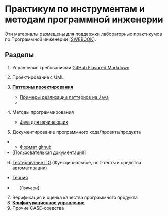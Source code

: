 # Практикум по инструментам и методам программной инженерии

Эти материалы размещены для поддержки лабораторных практикумов по Программной инженерии [[SWEBOOK]](https://github.com/ligurio/swebok-2004-in-russian).

## Разделы

 1. Управление требованиями [GitHub Flavored Markdown](https://guides.github.com/features/mastering-markdown/).
 2. Проектирование с UML 
 3. [**Паттерны проектирования**](https://sites.google.com/view/study-pattern/%D0%B3%D0%BB%D0%B0%D0%B2%D0%BD%D0%B0%D1%8F/%D0%B7%D0%B0%D0%B4%D0%B0%D1%87%D0%B8)
    - [Примеры реализации паттернов на Java](https://java-design-patterns.com/patterns/) 
    - 
 4. Методы программирования
    - [Java для начинающих](https://github.com/wapmorgan/java_for_beginners_book)
    
 5. Документирование программного кода/проекта/продукта
 - -  [Формат github](https://docs.github.com/en/github/writing-on-github/basic-writing-and-formatting-syntax)
 - [Пользователькая документация]
 6. [Тестирование ПО](https://github.com/olgmina/SWEngineering-technics.github.io/blob/e7459e6c4c46df2940c11ffdc427450debc1bd2b/testing.md) (Функциональное, unit-тесты и средства автоматизации)
  - [Теория](https://github.com/olgmina/SWEngineering-technics.github.io/blob/42290a5ba66c0c84dd4c002133f3ac0bf7ffdc88/software%20testing%20-%20base%20course%20(svyatoslav_kulikov).pdf)
 -        [Примеры]
 7. Верификация и оценка качества программного продукта
 8. [**Конфигурационное управление**](https://github.com/olgmina/SWEngineering-technics.github.io/blob/61f0ee3b596c8f762d5afd121c5a8e380c70f928/CM.md)
 9. Прочие CASE-cредства

